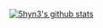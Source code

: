 [![5hyn3's github stats](https://github-readme-stats.vercel.app/api?username=anuraghazra)](https://github.com/anuraghazra/github-readme-stats)
